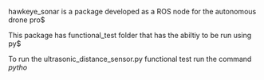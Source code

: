 hawkeye_sonar is a package developed as a ROS node for the autonomous drone pro$

This package has functional_test folder that has the abiltiy to be run using py$

To run the ultrasonic_distance_sensor.py functional test run the command $pytho$




